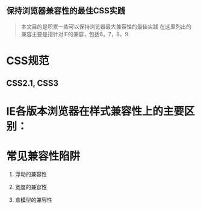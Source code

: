 保持浏览器兼容性的最佳CSS实践
---

> 本文目的是积累一些可以保持浏览器最大兼容性的最佳实践
> 在这里列出的兼容主要是指针对IE的兼容，包括6，7，8，9

# CSS规范

## CSS2.1, CSS3

# IE各版本浏览器在样式兼容性上的主要区别：

# 常见兼容性陷阱

1.  浮动的兼容性

2.  宽度的兼容性

3.  盒模型的兼容性

